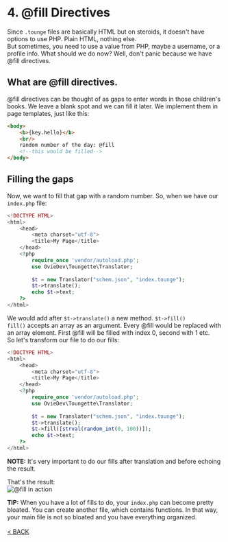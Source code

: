 # 4. \@fill Directives
Since `.tounge` files are basically HTML but on steroids, it doesn't
have options to use PHP. Plain HTML, nothing else.\
But sometimes, you need to use a value from PHP, maybe a username,
or a profile info. What should we do now? Well, don't panic because we have @fill
directives.
## What are \@fill directives.
@fill directives can be thought of as gaps to enter words in those
children's books. We leave a blank spot and we can fill it later.
We implement them in page templates, just like this:
```html
<body>
    <b>{key.hello}</b>
    <br/>
    random number of the day: @fill
    <!--this would be filled-->
</body>
```
## Filling the gaps
Now, we want to fill that gap with a random number. So, when we have
our `index.php` file:

```php
<!DOCTYPE HTML>
<html>
    <head>
        <meta charset="utf-8">
        <title>My Page</title>
    </head>
    <?php
        require_once 'vendor/autoload.php';
        use OvieDev\Toungette\Translator;
    
        $t = new Translator("schem.json", "index.tounge");
        $t->translate();
        echo $t->text;
    ?>
</html>
```
We would add after `$t->translate()` a new method. `$t->fill()`\
`fill()` accepts an array as an argument. Every @fill would be replaced
with an array element. First @fill will be filled with index 0, second with 1 etc.
\
So let's transform our file to do our fills:

```php
<!DOCTYPE HTML>
<html>
    <head>
        <meta charset="utf-8">
        <title>My Page</title>
    </head>
    <?php
        require_once 'vendor/autoload.php';
        use OvieDev\Toungette\Translator;
    
        $t = new Translator("schem.json", "index.tounge");
        $t->translate();
        $t->fill([strval(random_int(0, 100))]);
        echo $t->text;
    ?>
</html>
```
**NOTE:** It's very important to do our fills after translation and before echoing
the result.

That's the result:\
![@fill in action](https://i.imgur.com/Aeudm3x.jpg)

**TIP:** When you have a lot of fills to do, your `index.php` can
become pretty bloated. You can create another file, which contains
functions. In that way, your main file is not so bloated and you have
everything organized.\
\
[< BACK](basics.md)